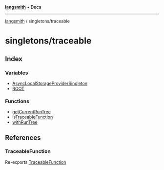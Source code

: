 [**langsmith**](../../README.md) • **Docs**

***

[langsmith](../../README.md) / singletons/traceable

# singletons/traceable

## Index

### Variables

- [AsyncLocalStorageProviderSingleton](variables/AsyncLocalStorageProviderSingleton.md)
- [ROOT](variables/ROOT.md)

### Functions

- [getCurrentRunTree](functions/getCurrentRunTree.md)
- [isTraceableFunction](functions/isTraceableFunction.md)
- [withRunTree](functions/withRunTree.md)

## References

### TraceableFunction

Re-exports [TraceableFunction](../../traceable/type-aliases/TraceableFunction.md)
